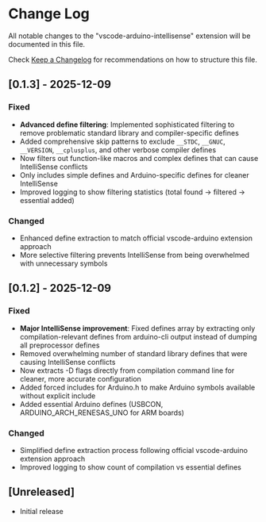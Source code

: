 # Change Log

All notable changes to the "vscode-arduino-intellisense" extension will be documented in this file.

Check [Keep a Changelog](http://keepachangelog.com/) for recommendations on how to structure this file.

## [0.1.3] - 2025-12-09

### Fixed
- **Advanced define filtering**: Implemented sophisticated filtering to remove problematic standard library and compiler-specific defines
- Added comprehensive skip patterns to exclude `__STDC`, `__GNUC`, `__VERSION`, `__cplusplus`, and other verbose compiler defines
- Now filters out function-like macros and complex defines that can cause IntelliSense conflicts
- Only includes simple defines and Arduino-specific defines for cleaner IntelliSense
- Improved logging to show filtering statistics (total found → filtered → essential added)

### Changed  
- Enhanced define extraction to match official vscode-arduino extension approach
- More selective filtering prevents IntelliSense from being overwhelmed with unnecessary symbols

## [0.1.2] - 2025-12-09

### Fixed
- **Major IntelliSense improvement**: Fixed defines array by extracting only compilation-relevant defines from arduino-cli output instead of dumping all preprocessor defines
- Removed overwhelming number of standard library defines that were causing IntelliSense conflicts
- Now extracts -D flags directly from compilation command line for cleaner, more accurate configuration
- Added forced includes for Arduino.h to make Arduino symbols available without explicit include
- Added essential Arduino defines (USBCON, ARDUINO_ARCH_RENESAS_UNO for ARM boards)

### Changed
- Simplified define extraction process following official vscode-arduino extension approach
- Improved logging to show count of compilation vs essential defines

## [Unreleased]

- Initial release